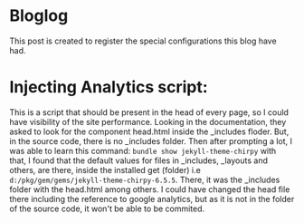 # Bloglog

This post is created to register the special configurations this blog have had.

# Injecting Analytics script:
This is a script that should be present in the head of every page, so I could have visibility of the site performance.
Looking in the documentation, they asked to look for the component head.html inside the _includes floder. But, in the source code, there is no _includes folder. Then after prompting a lot, I was able to learn this command: `bundle show jekyll-theme-chirpy` with that, I found that the default values for files in _includes, _layouts and others, are there, inside the installed get (folder) i.e `d:/pkg/gem/gems/jekyll-theme-chirpy-6.5.5`. There, it was the _includes folder with the head.html among others. I could have changed the head file there including the reference to google analytics, but as it is not in the folder of the source code, it won't be able to be commited.